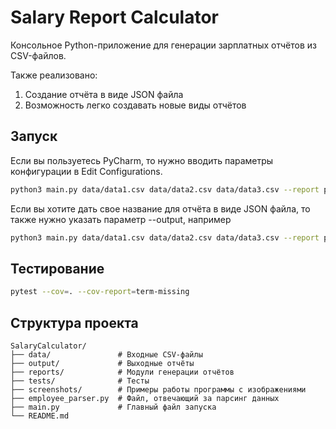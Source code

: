 # Salary Report Calculator

Консольное Python-приложение для генерации зарплатных отчётов из CSV-файлов.

Также реализовано:
1. Создание отчёта в виде JSON файла
2. Возможность легко создавать новые виды отчётов

## Запуск

Если вы пользуетесь PyCharm, то нужно вводить параметры конфигурации в Edit Configurations.

```bash
python3 main.py data/data1.csv data/data2.csv data/data3.csv --report payout
```

Если вы хотите дать свое название для отчёта в виде JSON файла, то также нужно указать параметр --output, например

```bash
python3 main.py data/data1.csv data/data2.csv data/data3.csv --report payout --output report2
```

## Тестирование

```bash
pytest --cov=. --cov-report=term-missing
```

## Структура проекта

```
SalaryCalculator/
├── data/               # Входные CSV-файлы
├── output/             # Выходные отчёты
├── reports/            # Модули генерации отчётов
├── tests/              # Тесты
├── screenshots/        # Примеры работы программы с изображениями
├── employee_parser.py  # Файл, отвечающий за парсинг данных
├── main.py             # Главный файл запуска
└── README.md
```
